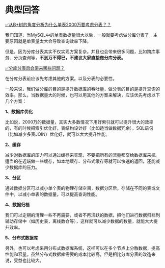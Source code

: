 # 典型回答

[✅从B+树的角度分析为什么单表2000万要考虑分表？？](https://www.yuque.com/hollis666/fo22bm/ovg68pfik2vo2eh8?view=doc_embed)

我们知道，当MySQL中的单表数据量很大以后，一般就要考虑做分库分表了，主要原因就是单表量太大会导致查询效率下降。

但是，因为分库分表其实不仅实现方案复杂，并且也会带来很多问题，比如跨库事务、分页查询等，**不到万不得已，不建议大家直接做分库分表。**

[✅分库分表后会带来哪些问题？](https://www.yuque.com/hollis666/fo22bm/yhseig?view=doc_embed)

在分库分表前应该先考虑其他的方案。以及分表的必要性。

一般来说，我们做分库的目的是提升数据库的吞吐量，做分表的目的是提升查询的效率。那么，当数据量大的时候，也可以用其他的方案来解决，应该优先考虑以下几个方案：

**1、数据库优化**

比如说，2000万的数据量，其实大多数情况下用好索引就可以提升很大的效率的，有的时候把索引优化好，表结构设计好（比如适当做数据冗余），SQL语句（比如减少多表JOIN）优化好，就可以大大提升性能。

**2、缓存**

减少对数据库的压力可以通过缓存来实现，不要把所有的流量都交给数据库来抗。适当的在近端做一些缓存，如本地缓存、分布式缓存等就可以快速的返回，还能减少数据库的压力。

**3、分区**

通过数据分区可以减小单个表的物理存储空间，数据分区后，存储在不同的表或文件中，以减小单表的数据量，可以提高查询性能。

**4、数据归档**

我们可以定期的清理一些不再需要，或者不再活跃的数据，把他们进行数据归档到辅助存储中（如历史表，离线数仓等），这样就可以减少数据的数量，就能大大提升效率。

**5、分布式数据库**

另外，也可以考虑采用分布式数据库系统，这样可以在多个节点上分散数据，提高性能和容量。虽然分布式数据库需要的成本比较高，但是相比分库分表的改造来说，受益也比较大。
